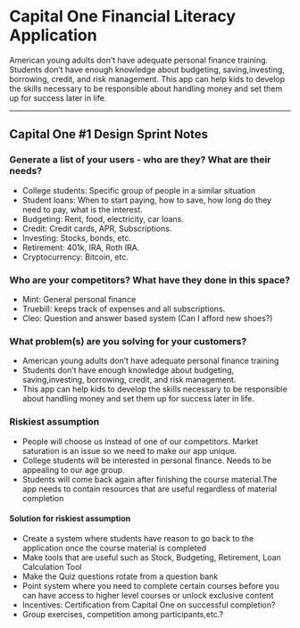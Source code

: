 # Capital One Financial Literacy Application

American young adults don’t have adequate personal finance training. Students don’t have enough knowledge about budgeting, saving,investing, borrowing, credit, and risk management. This app can help kids to develop the skills necessary to be responsible about handling money and set them up for success later in life.

---

## Capital One #1 Design Sprint Notes
 
### Generate a list of your users - who are they? What are their needs?
* College students: Specific group of people in a similar situation
* Student loans: When to start paying, how to save, how long do they need to pay, what is the interest.
* Budgeting: Rent, food, electricity, car loans.
* Credit: Credit cards, APR, Subscriptions. 
* Investing: Stocks, bonds, etc.
* Retirement: 401k, IRA, Roth IRA.
* Cryptocurrency: Bitcoin, etc.

### Who are your competitors? What have they done in this space?
* Mint: General personal finance
* Truebill: keeps track of expenses and all subscriptions.
* Cleo: Question and answer based system (Can I afford new shoes?)

### What problem(s) are you solving for your customers?
* American young adults don’t have adequate personal finance training
* Students don’t have enough knowledge about budgeting, saving,investing, borrowing, credit, and risk management.
* This app can help kids to develop the skills necessary to be responsible about handling money and set them up for success later in life.

### Riskiest assumption
* People will choose us instead of one of our competitors. Market saturation is an issue so we need to make our app unique.
* College students will be interested in personal finance. Needs to be appealing to our age group.
* Students will come back again after finishing the course material.The app needs to contain resources that are useful regardless of material completion
 
#### Solution for riskiest assumption
* Create a system where students have reason to go back to the application once the course material is completed
* Make tools that are useful such as Stock, Budgeting, Retirement, Loan Calculation Tool
* Make the Quiz questions rotate from a question bank
* Point system where you need to complete certain courses before you can have access to higher level courses or unlock exclusive content
* Incentives: Certification from Capital One on successful completion?
* Group exercises, competition among participants,etc.?
 

